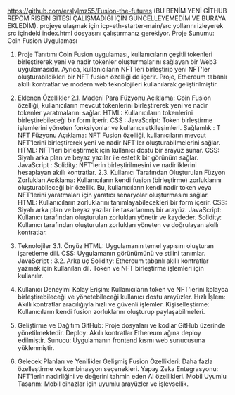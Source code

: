 https://github.com/erslylmz55/Fusion-the-futures (BU BENİM YENİ GİTHUB REPOM RISEIN SİTESİ ÇALIŞMADIĞI İÇİN GÜNCELLEYEMEDİM VE BURAYA EKLEDİM).
projeye ulaşmak için icp-eth-starter-main/src yollarını izleyerek src içindeki index.html dosyasını çalıştırmanız gerekiyor.
Proje Sunumu: Coin Fusion Uygulaması
1. Proje Tanıtımı
Coin Fusion uygulaması, kullanıcıların çeşitli tokenleri birleştirerek yeni ve nadir tokenler oluşturmalarını sağlayan bir Web3 uygulamasıdır. Ayrıca, kullanıcıların NFT'leri birleştirip yeni NFT'ler oluşturabildikleri bir NFT fusion özelliği de içerir. Proje, Ethereum tabanlı akıllı kontratlar ve modern web teknolojileri kullanılarak geliştirilmiştir.

2. Eklenen Özellikler
2.1. Madeni Para Füzyonu
Açıklama: Coin Fusion özelliği, kullanıcıların mevcut tokenlerini birleştirerek yeni ve nadir tokenler yaratmalarını sağlar.
HTML: Kullanıcıların tokenlerini birleştirebileceği bir form içerir.
CSS :
JavaScript: Token birleştirme işlemlerini yöneten fonksiyonlar ve kullanıcı etkileşimleri.
Sağlamlık : T
NFT Füzyonu
Açıklama: NFT Fusion özelliği, kullanıcıların mevcut NFT'lerini birleştirerek yeni ve nadir NFT'ler oluşturabilmelerini sağlar.
HTML: NFT'leri birleştirmek için kullanıcı dostu bir arayüz sunar.
CSS: Siyah arka plan ve beyaz yazılar ile estetik bir görünüm sağlar.
JavaScript :
Solidity: NFT'lerin birleştirilmesini ve nadirliklerini hesaplayan akıllı kontratlar.
2.3. Kullanıcı Tarafından Oluşturulan Füzyon Zorlukları
Açıklama: Kullanıcıların kendi fusion (birleştirme) zorluklarını oluşturabileceği bir özellik. Bu, kullanıcıların kendi nadir token veya NFT'lerini yaratmaları için yaratıcı senaryolar oluşturmasını sağlar.
HTML: Kullanıcıların zorluklarını tanımlayabilecekleri bir form içerir.
CSS: Siyah arka plan ve beyaz yazılar ile tasarlanmış bir arayüz.
JavaScript: Kullanıcı tarafından oluşturulan zorlukları yönetir ve kaydeder.
Solidity: Kullanıcı tarafından oluşturulan zorlukları yöneten ve doğrulayan akıllı kontratlar.
3. Teknolojiler
3.1. Önyüz
HTML: Uygulamanın temel yapısını oluşturan işaretleme dili.
CSS: Uygulamanın görünümünü ve stilini tanımlar.
JavaScript :
3.2. Arka uç
Solidity: Ethereum tabanlı akıllı kontratlar yazmak için kullanılan dil. Token ve NFT birleştirme işlemleri için kullanılır.
4. Kullanıcı Deneyimi
Kolay Erişim: Kullanıcıların token ve NFT'lerini kolayca birleştirebileceği ve yönetebileceği kullanıcı dostu arayüzler.
Hızlı İşlem: Akıllı kontratlar aracılığıyla hızlı ve güvenli işlemler.
Kişiselleştirme: Kullanıcıların kendi fusion zorluklarını oluşturup paylaşabilmeleri.
5. Geliştirme ve Dağıtım
GitHub: Proje dosyaları ve kodlar GitHub üzerinde yönetilmektedir.
Deploy: Akıllı kontratlar Ethereum ağına deploy edilmiştir.
Sunucu: Uygulamanın frontend kısmı web sunucusuna yüklenmiştir.
6. Gelecek Planları ve Yenilikler
Gelişmiş Fusion Özellikleri: Daha fazla özelleştirme ve kombinasyon seçenekleri.
Yapay Zeka Entegrasyonu: NFT'lerin nadirliğini ve değerini tahmin eden AI özellikleri.
Mobil Uyumlu Tasarım: Mobil cihazlar için uyumlu arayüzler ve işlevsellik.
